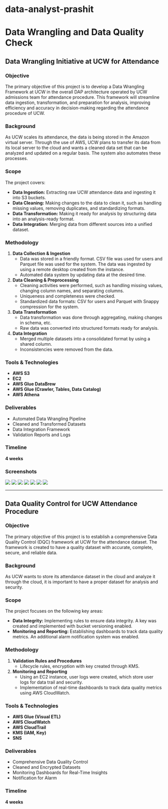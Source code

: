 # data-analyst-prashit
# Data Wrangling and Data Quality Check  
## Data Wrangling Initiative at UCW for Attendance  

### Objective  
The primary objective of this project is to develop a Data Wrangling Framework at UCW in the overall DAP architecture operated by UCW admissions team for attendance procedure. This framework will streamline data ingestion, transformation, and preparation for analysis, improving efficiency and accuracy in decision-making regarding the attendance procedure of UCW.  

### Background  
As UCW scales its attendance, the data is being stored in the Amazon virtual server. Through the use of AWS, UCW plans to transfer its data from its local server to the cloud and wants a cleaned data set that can be analyzed and updated on a regular basis. The system also automates these processes.  

### Scope  
The project covers:  
- **Data Ingestion:** Extracting raw UCW attendance data and ingesting it into S3 buckets.  
- **Data Cleaning:** Making changes to the data to clean it, such as handling missing values, removing duplicates, and standardizing formats.  
- **Data Transformation:** Making it ready for analysis by structuring data into an analysis-ready format.  
- **Data Integration:** Merging data from different sources into a unified dataset.  

### Methodology  
1. **Data Collection & Ingestion**  
   - Data was stored in a friendly format. CSV file was used for users and Parquet file was used for the system. The data was ingested by using a remote desktop created from the instance.  
   - Automated data system by updating data at the desired time.  
2. **Data Cleaning & Preprocessing**  
   - Cleaning activities were performed, such as handling missing values, changing column names, and separating columns.  
   - Uniqueness and completeness were checked.  
   - Standardized data formats: CSV for users and Parquet with Snappy compression for the system.  
3. **Data Transformation**  
   - Data transformation was done through aggregating, making changes in schema, etc.  
   - Raw data was converted into structured formats ready for analysis.  
4. **Data Integration**  
   - Merged multiple datasets into a consolidated format by using a shared column.  
   - Inconsistencies were removed from the data.  

### Tools & Technologies  
- **AWS S3**  
- **EC2**  
- **AWS Glue DataBrew**  
- **AWS Glue (Crawler, Tables, Data Catalog)**  
- **AWS Athena**  

### Deliverables  
- Automated Data Wrangling Pipeline  
- Cleaned and Transformed Datasets  
- Data Integration Framework  
- Validation Reports and Logs  

### Timeline  
**4 weeks**  

### Screenshots
<img src="1.png">
<img src="11.png">
<img src="111.png">
<img src="1111.png">
<img src="111111.png">
<img src="1111111.png">
<img src="11111111.png">

---  

## Data Quality Control for UCW Attendance Procedure  

### Objective  
The primary objective of this project is to establish a comprehensive Data Quality Control (DQC) framework at UCW for the attendance dataset. The framework is created to have a quality dataset with accurate, complete, secure, and reliable data.  

### Background  
As UCW wants to store its attendance dataset in the cloud and analyze it through the cloud, it is important to have a proper dataset for analysis and security.  

### Scope  
The project focuses on the following key areas:  
- **Data Integrity:** Implementing rules to ensure data integrity. A key was created and implemented with bucket versioning enabled.  
- **Monitoring and Reporting:** Establishing dashboards to track data quality metrics. An additional alarm notification system was enabled.  

### Methodology  
1. **Validation Rules and Procedures**  
   - Lifecycle rules, encryption with key created through KMS.  
2. **Monitoring and Reporting**  
   - Using an EC2 instance, user logs were created, which store user logs for data trail and security.  
   - Implementation of real-time dashboards to track data quality metrics using AWS CloudWatch.  

### Tools & Technologies  
- **AWS Glue (Visual ETL)**  
- **AWS CloudWatch**  
- **AWS CloudTrail**  
- **KMS (IAM, Key)**  
- **SNS**  

### Deliverables  
- Comprehensive Data Quality Control  
- Cleaned and Encrypted Datasets  
- Monitoring Dashboards for Real-Time Insights  
- Notification for Alarm  

### Timeline  
**4 weeks**  

